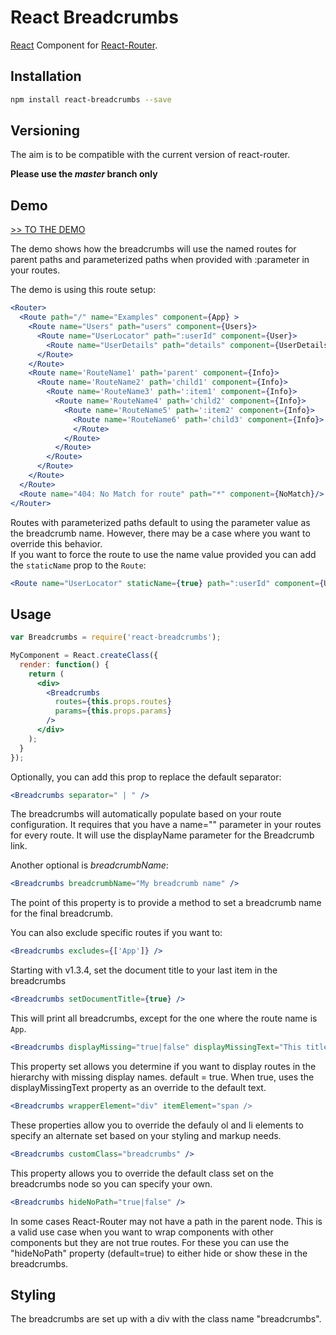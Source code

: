 # React Breadcrumbs

[React][1] Component for [React-Router][4].

## Installation

```sh
npm install react-breadcrumbs --save
```

## Versioning

  The aim is to be compatible with the current
  version of react-router.

  **Please use the _master_ branch only**

## Demo

[>> TO THE DEMO][2]

The demo shows how the breadcrumbs will use the named routes for parent paths and 
parameterized paths when provided with :parameter in your routes.

The demo is using this route setup:

```jsx
<Router>
  <Route path="/" name="Examples" component={App} >
    <Route name="Users" path="users" component={Users}>
      <Route name="UserLocator" path=":userId" component={User}>
        <Route name="UserDetails" path="details" component={UserDetails} />
      </Route>
    </Route>
    <Route name='RouteName1' path='parent' component={Info}>
      <Route name='RouteName2' path='child1' component={Info}>
        <Route name='RouteName3' path=':item1' component={Info}>
          <Route name='RouteName4' path='child2' component={Info}>
            <Route name='RouteName5' path=':item2' component={Info}>
              <Route name='RouteName6' path='child3' component={Info}>
              </Route>
            </Route>
          </Route>
        </Route>
      </Route>
    </Route>
  </Route>
  <Route name="404: No Match for route" path="*" component={NoMatch}/>
</Router>
```

Routes with parameterized paths default to using the parameter value as the breadcrumb name. However, there may be a case where you want to override this behavior.  
If you want to force the route to use the name value provided you can add the `staticName` prop to the `Route`:

```jsx
<Route name="UserLocator" staticName={true} path=":userId" component={User}>
```

## Usage

```jsx
var Breadcrumbs = require('react-breadcrumbs');

MyComponent = React.createClass({
  render: function() {
    return (
      <div>
        <Breadcrumbs 
          routes={this.props.routes}
          params={this.props.params}
        />
      </div>
    );
  }
});
```

Optionally, you can add this prop to replace the default separator:

```jsx
<Breadcrumbs separator=" | " />
```

The breadcrumbs will automatically populate based on your
route configuration. It requires that you have a name="" parameter
in your routes for every route. It will use the displayName parameter
for the Breadcrumb link.

Another optional is _breadcrumbName_:

```jsx
<Breadcrumbs breadcrumbName="My breadcrumb name" />
```

The point of this property is to provide a method to set a breadcrumb name for the final breadcrumb.

You can also exclude specific routes if you want to:

```jsx
<Breadcrumbs excludes={['App']} />
```

Starting with v1.3.4, set the document title to your last item in the breadcrumbs

```jsx
<Breadcrumbs setDocumentTitle={true} />
```

This will print all breadcrumbs, except for the one where the route name is `App`.

```jsx
<Breadcrumbs displayMissing="true|false" displayMissingText="This title is missing" />
```

This property set allows you determine if you want to display routes in the hierarchy with missing display names.
default = true. When true, uses the displayMissingText property as an override to the default text.

```jsx
<Breadcrumbs wrapperElement="div" itemElement="span />
```

These properties allow you to override the defauly ol and li elements to specify an alternate set based on your styling
and markup needs.

```jsx
<Breadcrumbs customClass="breadcrumbs" />
```

This property allows you to override the default class set on the breadcrumbs node so you can specify your own.

```jsx
<Breadcrumbs hideNoPath="true|false" />
```

In some cases React-Router may not have a path in the parent node. This is a valid use case when you want to wrap components
with other components but they are not true routes. For these you can use the "hideNoPath" property (default=true) to either
hide or show these in the breadcrumbs.


## Styling

The breadcrumbs are set up with a div with the class name "breadcrumbs".

[1]: https://facebook.github.io/react
[2]: http://breadcrumbs.surge.sh/index.html
[3]: https://github.com/svenanders/react-breadcrumbs/issues/1
[4]: https://github.com/rackt/react-router
[5]: https://github.com/svenanders/react-breadcrumbs
